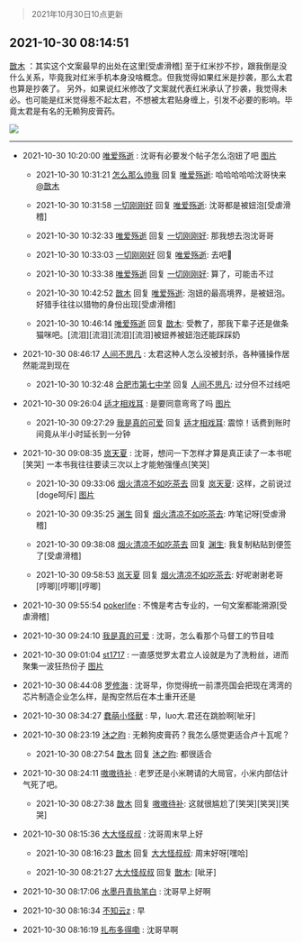 > 2021年10月30日10点更新
<link rel="stylesheet" href="https://cdn.jsdelivr.net/gh/taotie6/sampleJSON@main/css/photo_show.css">
<meta name="referrer" content="no-referrer" />


 ## 2021-10-30 08:14:51 

 [㪚木](https://www.coolapk.com/feed/31061018?shareKey=YWJiZmVmMzMyMDU5NjE3Y2EzMzQ~) ：其实这个文案最早的出处在这里[受虐滑稽]
至于红米抄不抄，跟我倒是没什么关系，毕竟我对红米手机本身没啥概念。但我觉得如果红米是抄袭，那么太君也算是抄袭了。
另外，如果说红米修改了文案就代表红米承认了抄袭，我觉得未必。也可能是红米觉得惹不起太君，不想被太君贴身缠上，引发不必要的影响<!--break-->。毕竟太君是有名的无赖狗皮膏药。 

<div class="album">
<img class="img-item" src="http://image.coolapk.com/feed/2021/1030/08/1081091_6133aeb6_2890_4831@664x406.jpeg" />
</div>

 ------- 

- 2021-10-30 10:20:00 [唯爱殇逝](uid=1269726) : 沈哥有必要发个帖子怎么泡妞了吧 [图片](http://image.coolapk.com/feed/2021/1030/10/1269726_f4ce16bc_0399_3692@1440x3200.jpeg)

    - 2021-10-30 10:31:21 [怎么那么帅我](uid=1421130) 回复 [唯爱殇逝](uid=1269726): 哈哈哈哈哈沈哥快来<a class="feed-link-uname" href="/u/㪚木">@㪚木</a> 

    - 2021-10-30 10:31:58 [一切刚刚好](uid=701389) 回复 [唯爱殇逝](uid=1269726): 沈哥都是被妞泡[受虐滑稽] 

    - 2021-10-30 10:32:33 [唯爱殇逝](uid=1269726) 回复 [一切刚刚好](uid=701389): 那我想去泡沈哥哥 

    - 2021-10-30 10:33:03 [一切刚刚好](uid=701389) 回复 [唯爱殇逝](uid=1269726): 去吧🤺 

    - 2021-10-30 10:33:38 [唯爱殇逝](uid=1269726) 回复 [一切刚刚好](uid=701389): 算了，可能击不过 

    - 2021-10-30 10:42:52 [㪚木](uid=1081091) 回复 [唯爱殇逝](uid=1269726): 泡妞的最高境界，是被妞泡。好猎手往往以猎物的身份出现[受虐滑稽] 

    - 2021-10-30 10:46:14 [唯爱殇逝](uid=1269726) 回复 [㪚木](uid=1081091): 受教了，那我下辈子还是做条猫咪吧。[流泪][流泪][流泪][流泪]被妞养被妞泡还能踩踩奶 

- 2021-10-30 08:46:17 [人间不思凡](uid=2080265) : 太君这种人怎么没被封杀，各种骚操作居然能混到现在 

    - 2021-10-30 10:32:48 [合肥市第七中学](uid=3597151) 回复 [人间不思凡](uid=2080265): 过分但不过线吧 

- 2021-10-30 09:26:04 [适才相戏耳](uid=2363272) : 是要同意弯弯了吗 [图片](http://image.coolapk.com/feed/2021/1030/09/2363272_56aadd09_7163_2632@1080x2400.jpeg)

    - 2021-10-30 09:27:29 [我是真的可爱](uid=731138) 回复 [适才相戏耳](uid=2363272): 震惊！话费到账时间竟从半小时延长到一分钟 

- 2021-10-30 09:08:35 [岚天夏](uid=1974131) : 沈哥，想问一下怎样才算是真正读了一本书呢[笑哭]
一本书我往往要读三次以上才能勉强懂点[笑哭] 

    - 2021-10-30 09:33:06 [烟火清凉不如吃茶去](uid=4279524) 回复 [岚天夏](uid=1974131): 这样，之前说过[doge呵斥] [图片](http://image.coolapk.com/feed/2021/1030/09/4279524_96fbd14b_7585_5369@1080x2376.jpeg)

    - 2021-10-30 09:35:25 [渊生](uid=1391253) 回复 [烟火清凉不如吃茶去](uid=4279524): 咋笔记呀[受虐滑稽] 

    - 2021-10-30 09:38:08 [烟火清凉不如吃茶去](uid=4279524) 回复 [渊生](uid=1391253): 我复制粘贴到便签了[受虐滑稽] 

    - 2021-10-30 09:58:53 [岚天夏](uid=1974131) 回复 [烟火清凉不如吃茶去](uid=4279524): 好呢谢谢老哥[哼唧][哼唧][哼唧] 

- 2021-10-30 09:55:54 [pokerlife](uid=575409) : 不愧是考古专业的，一句文案都能溯源[受虐滑稽] 

- 2021-10-30 09:24:10 [我是真的可爱](uid=731138) : 沈哥，怎么看那个马督工的节目哇 

- 2021-10-30 09:01:04 [st1717](uid=1303467) : 一直感觉罗太君立人设就是为了洗粉丝，进而聚集一波狂热份子 [图片](http://image.coolapk.com/feed/2021/1025/09/4519445_2beb2466_6990_6844@300x201.gif)

- 2021-10-30 08:44:08 [罗修海](uid=3774701) : 沈哥早，你觉得统一前漂亮国会把现在湾湾的芯片制造企业怎么样，是掏空然后在本土重开还是 

- 2021-10-30 08:34:27 [蠢萌小怪獸](uid=2786281) : 早，luo大.君还在跳脸啊[呲牙] 

- 2021-10-30 08:23:19 [沐之昀](uid=3761939) : 无赖狗皮膏药？我怎么感觉更适合卢十瓦呢？ 

    - 2021-10-30 08:27:54 [㪚木](uid=1081091) 回复 [沐之昀](uid=3761939): 都很适合 

- 2021-10-30 08:24:11 [嗷嗷待补](uid=2417592) : 老罗还是小米聘请的大局官，小米内部估计气死了吧。 

    - 2021-10-30 08:27:38 [㪚木](uid=1081091) 回复 [嗷嗷待补](uid=2417592): 这就很尴尬了[笑哭][笑哭][笑哭] 

- 2021-10-30 08:15:36 [大大怪叔叔](uid=956235) : 沈哥周末早上好 

    - 2021-10-30 08:16:23 [㪚木](uid=1081091) 回复 [大大怪叔叔](uid=956235): 周末好呀[嘿哈] 

    - 2021-10-30 08:21:27 [大大怪叔叔](uid=956235) 回复 [㪚木](uid=1081091): [呲牙] 

- 2021-10-30 08:17:06 [水墨丹青执笔白](uid=3060746) : 沈哥早上好啊 

- 2021-10-30 08:16:34 [不知云z](uid=5657858) : 早 

- 2021-10-30 08:16:19 [扎布多得嘞](uid=1778156) : 沈哥早啊 

